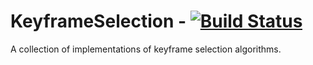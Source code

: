 # KeyframeSelection - [![Build Status](https://travis-ci.org/richard-roberts/KeyframeSelection.svg?branch=master)](https://travis-ci.org/richard-roberts/KeyframeSelection)

A collection of implementations of keyframe selection algorithms.
